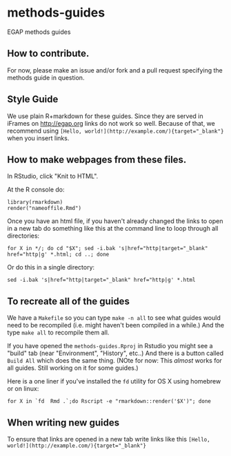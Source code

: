 # methods-guides
EGAP methods guides

## How to contribute.

For now, please make an issue and/or fork and a pull request specifying the methods guide in question.

## Style Guide

We use plain R+markdown for these guides. Since they are served in iFrames on <http://egap.org> links do not work so well. Because of that, we recommend using `[Hello, world!](http://example.com/){target="_blank"}` when you insert links.

## How to make webpages from these files.

In RStudio, click "Knit to HTML".

At the R console do:
```
library(rmarkdown)
render("nameoffile.Rmd")
```

Once you have an html file, if you haven't already changed the links to open in a new tab do something like this at the command line to loop through all directories:

```
for X in */; do cd "$X"; sed -i.bak 's|href="http|target="_blank" href="http|g' *.html; cd ..; done
```

Or do this in a single directory:

```
sed -i.bak 's|href="http|target="_blank" href="http|g' *.html

```

## To recreate all of the guides 

We have a `Makefile` so you can type `make -n all` to see what guides would need to be recompiled (i.e. might haven't been compiled in a while.) And the type `make all` to recompile them all.

If you have opened the `methods-guides.Rproj` in Rstudio you might see a "build" tab (near "Environment", "History", etc..) And there is a button called `Build All` which does the same thing. (NOte for now: This *almost* works for all guides. Still working on it for some guides.)

Here is a one liner if you've installed the `fd` utility for OS X using homebrew
or on linux:

```
for X in `fd  Rmd .`;do Rscript -e "rmarkdown::render('$X')"; done
```



## When writing new guides

To ensure that links are opened in a new tab write links like this `[Hello, world!](http://example.com/){target="_blank"}`
